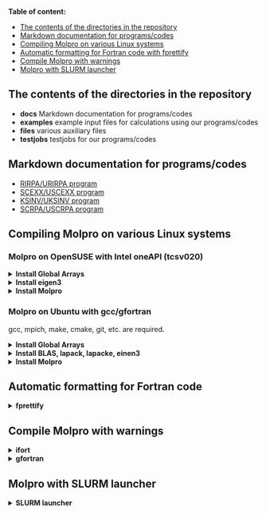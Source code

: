 **Table of content:**
- [The contents of the directories in the repository](#item_dirs)
- [Markdown documentation for programs/codes](#item_docs)
- [Compiling Molpro on various Linux systems](#item_compile)
- [Automatic formatting for Fortran code with fprettify](#item_fprettify)
- [Compile Molpro with warnings](#item_warnings)
- [Molpro with SLURM launcher](#item_slurm)

<a id="item_dirs"></a>
## The contents of the directories in the repository
- **docs** Markdown documentation for programs/codes
- **examples** example input files for calculations using our programs/codes
- **files** various auxiliary files
- **testjobs** testjobs for our programs/codes

<a id="item_docs"></a>
## Markdown documentation for programs/codes
- [RIRPA/URIRPA program](https://www.molpro.net/manual/doku.php?id=kohn-sham_random-phase_approximation#rirpa_program)
- [SCEXX/USCEXX program](/docs/scexx_uscexx.md)
- [KSINV/UKSINV program](/docs/ksinv_uksinv.md)
- [SCRPA/USCRPA program](/docs/scrpa_uscrpa.md)

<a id="item_compile"></a>
## Compiling Molpro on various Linux systems

### Molpro on OpenSUSE with Intel oneAPI (tcsv020)

<details><summary><b>Install Global Arrays</b></summary>
  
```
I_MPI_CXX=icpc MPICC=mpiicc MPIF77=mpiifort ./configure --prefix=/home/trushin/libs/ga-5.8.2
make
make check
make install
```
</details>

<details><summary><b>Install eigen3</b></summary>

eigen3 does not need to be compiled, but needs to be downloaded and unpacked into a directory.
</details>

<details><summary><b>Install Molpro</b></summary>

Clone Molpro from GitHub. e.g.:

```
git clone https://github.com/molpro/molpro.git
```

Navigate to the created directory and configure the installation by:

```
I_MPI_CXX=icpc CC=icc FC=ifort FOPT=-O2 CPPFLAGS=-I/home/trushin/libs/eigen-3.4.0/include/eigen3 PATH=$PATH:/home/trushin/libs/ga-5.8.2/bin ./configure --disable-gfortran-check
```

now replace the file:

src/util/molpro_main.cpp  

by the file of the same name from [*files*](./files) directory
then run, from:

```
make -j 28 symtrans_FLAGS=-O0
make quicktest
```

It is necessary to have /home/Tools/progs/intel/oneapi/mkl/2021.1.1/lib/intel64 in LD_LIBRARY_PATH to use compiled molpro.exe. Add this, e.g., to .bashrc or your slurm file:

```
export LD_LIBRARY_PATH=/home/Tools/progs/intel/oneapi/mkl/2021.1.1/lib/intel64:$LD_LIBRARY_PATH
```
</details>

### Molpro on Ubuntu with gcc/gfortran
gcc, mpich, make, cmake, git, etc. are required.

<details><summary><b>Install Global Arrays</b></summary>

```
./configure  
make
make check
make install
```
</details>

<details><summary><b>Install BLAS, lapack, lapacke, einen3</b></summary>

```
sudo apt-get install liblapack-dev liblapack-doc liblapack-pic liblapack3 liblapack-test liblapacke liblapacke-dev libeigen3-dev
```
</details>

<details><summary><b>Install Molpro</b></summary>

```
./configure FOPT=-O2
make -j 16
make quicktest
```
Copy a Molpro token to /home/trushin/.molpro/ before making quicktest.
</details>

<a id="item_fprettify"></a>
## Automatic formatting for Fortran code

<details><summary><b>fprettify</b></summary>

[fprettify](https://github.com/pseewald/fprettify) is a great tool. My choice for formatting:
```
fprettify -i 2 -l 80 -w 1 -s
```
</details>

<a id="item_warnings"></a>
## Compile Molpro with warnings

<details><summary><b>ifort</b></summary>

For Intel Fortran, if you want, e.g., to see warnings for unused variables configure with FCFLAGS="-warn unused". For instance
```
I_MPI_CXX=icpc CC=icc FC=ifort FOPT=-O2 FCFLAGS="-warn unused" CPPFLAGS=-I/home/trushin/libs/eigen-3.4.0/include/eigen3 PATH=$PATH:/home/trushin/libs/ga-5.8.2/bin  ./configure --disable-gfortran-check
```
For other possible flags see [corresponding documentation](https://www.intel.com/content/www/us/en/docs/fortran-compiler/developer-guide-reference/2023-0/warn.html)
</details>

<details><summary><b>gfortran</b></summary>

For gfotran just to configure with FCFLAGS=-Wall:
```
./configure FCFLAGS=-Wall
```
</details>

<a id="item_slurm"></a>
## Molpro with SLURM launcher

<details><summary><b>SLURM launcher</b></summary>

One can replace LAUNCHER in bin/molpro (bin/molpro.sh)
```
LAUNCHER="/usr/bin/srun %x”
```
This helped to run properly hybrid MPI+OpenMP calculations on multiple nodes using cluster machines.
</details>
